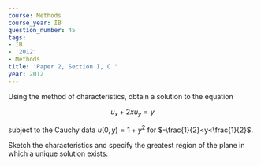 ```yaml
---
course: Methods
course_year: IB
question_number: 45
tags:
- IB
- '2012'
- Methods
title: 'Paper 2, Section I, C '
year: 2012
---
```




Using the method of characteristics, obtain a solution to the equation

$$u_{x}+2 x u_{y}=y$$

subject to the Cauchy data $u(0, y)=1+y^{2}$ for $-\frac{1}{2}<y<\frac{1}{2}$.

Sketch the characteristics and specify the greatest region of the plane in which a unique solution exists.